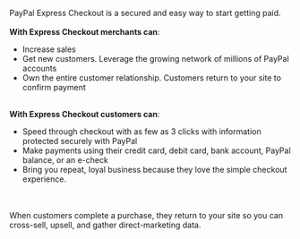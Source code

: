 PayPal Express Checkout is a secured and easy way to start getting paid.<br><br><strong>With Express Checkout merchants can</strong>:
<br>
<ul><li>Increase sales</li><li>Get new customers. Leverage the growing network of millions of PayPal accounts</li><li>Own the entire customer relationship. Customers return to your site to confirm payment</li></ul>

<br><strong>With Express Checkout customers can</strong>:
<br>
<ul><li>Speed through checkout with as few as 3 clicks with information protected securely with PayPal</li><li>Make payments using their credit card, debit card, bank account, PayPal balance, or an e-check</li><li>Bring you repeat, loyal business because they love the simple checkout experience.</li></ul>

<br><br>When customers complete a purchase, they return to your site so you can cross-sell, upsell, and gather direct-marketing data.
